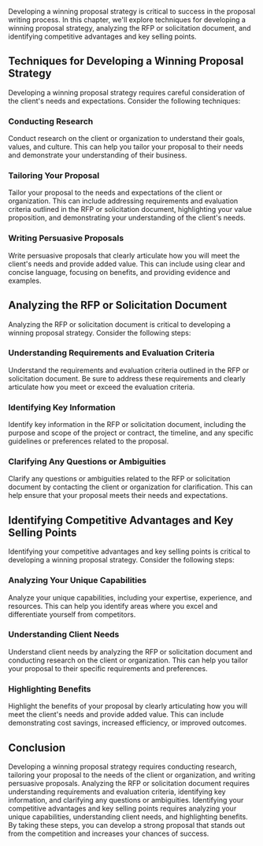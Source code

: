 
Developing a winning proposal strategy is critical to success in the proposal writing process. In this chapter, we'll explore techniques for developing a winning proposal strategy, analyzing the RFP or solicitation document, and identifying competitive advantages and key selling points.

Techniques for Developing a Winning Proposal Strategy
-----------------------------------------------------

Developing a winning proposal strategy requires careful consideration of the client's needs and expectations. Consider the following techniques:

### Conducting Research

Conduct research on the client or organization to understand their goals, values, and culture. This can help you tailor your proposal to their needs and demonstrate your understanding of their business.

### Tailoring Your Proposal

Tailor your proposal to the needs and expectations of the client or organization. This can include addressing requirements and evaluation criteria outlined in the RFP or solicitation document, highlighting your value proposition, and demonstrating your understanding of the client's needs.

### Writing Persuasive Proposals

Write persuasive proposals that clearly articulate how you will meet the client's needs and provide added value. This can include using clear and concise language, focusing on benefits, and providing evidence and examples.

Analyzing the RFP or Solicitation Document
------------------------------------------

Analyzing the RFP or solicitation document is critical to developing a winning proposal strategy. Consider the following steps:

### Understanding Requirements and Evaluation Criteria

Understand the requirements and evaluation criteria outlined in the RFP or solicitation document. Be sure to address these requirements and clearly articulate how you meet or exceed the evaluation criteria.

### Identifying Key Information

Identify key information in the RFP or solicitation document, including the purpose and scope of the project or contract, the timeline, and any specific guidelines or preferences related to the proposal.

### Clarifying Any Questions or Ambiguities

Clarify any questions or ambiguities related to the RFP or solicitation document by contacting the client or organization for clarification. This can help ensure that your proposal meets their needs and expectations.

Identifying Competitive Advantages and Key Selling Points
---------------------------------------------------------

Identifying your competitive advantages and key selling points is critical to developing a winning proposal strategy. Consider the following steps:

### Analyzing Your Unique Capabilities

Analyze your unique capabilities, including your expertise, experience, and resources. This can help you identify areas where you excel and differentiate yourself from competitors.

### Understanding Client Needs

Understand client needs by analyzing the RFP or solicitation document and conducting research on the client or organization. This can help you tailor your proposal to their specific requirements and preferences.

### Highlighting Benefits

Highlight the benefits of your proposal by clearly articulating how you will meet the client's needs and provide added value. This can include demonstrating cost savings, increased efficiency, or improved outcomes.

Conclusion
----------

Developing a winning proposal strategy requires conducting research, tailoring your proposal to the needs of the client or organization, and writing persuasive proposals. Analyzing the RFP or solicitation document requires understanding requirements and evaluation criteria, identifying key information, and clarifying any questions or ambiguities. Identifying your competitive advantages and key selling points requires analyzing your unique capabilities, understanding client needs, and highlighting benefits. By taking these steps, you can develop a strong proposal that stands out from the competition and increases your chances of success.
